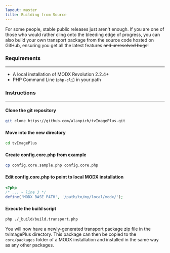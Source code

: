 ```yaml
---
layout: master
title: Building from Source
---
```


For some people, stable public releases just aren't enough. If you are one of those
who would rather cling onto the bleeding edge of progress, you can also build your
own transport package from the source code hosted on GitHub, ensuring you get all the
latest features ~~and unresolved bugs~~!

### Requirements
------------------
* A local installation of MODX Revolution 2.2.4+
* PHP Command Line (`php-cli`) in your path

### Instructions
------------------

#### Clone the git repository
````bash
git clone https://github.com/alanpich/tvImagePlus.git
````

#### Move into the new directory
````bash
cd tvImagePlus
````

#### Create config.core.php from example
````bash
cp config.core.sample.php config.core.php
````

#### Edit config.core.php to point to local MODX installation
````php
<?php
/* ... ~ line 3 */
define('MODX_BASE_PATH', '/path/to/my/local/modx/');
````

#### Execute the build script
````bash
php ./_build/build.transport.php
````

You will now have a newly-generated transport package zip file in the tvImagePlus directory.
This package can then be copied to the `core/packages` folder of a MODX installation and
installed in the same way as any other packages.